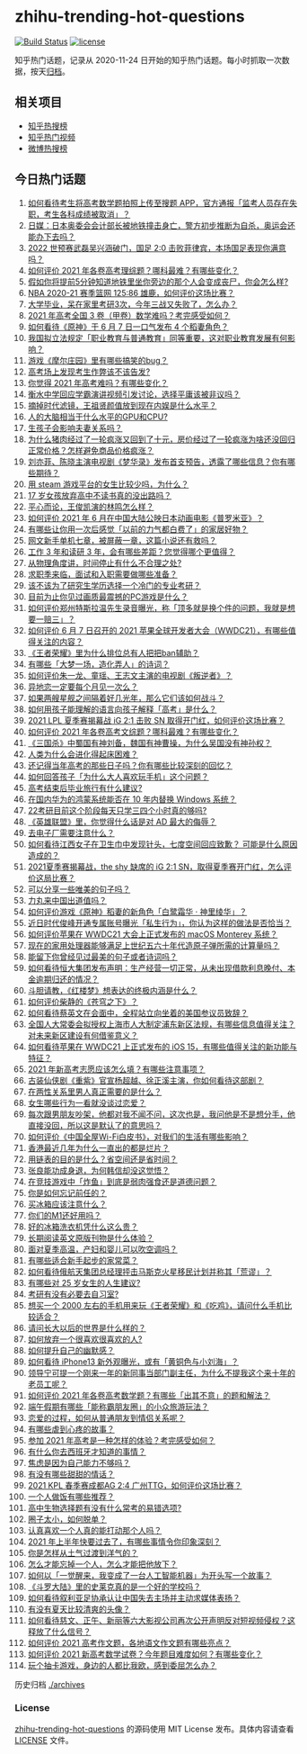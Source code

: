 # zhihu-trending-hot-questions

[![Build Status](https://github.com/justjavac/zhihu-trending-hot-questions/workflows/ci/badge.svg?branch=master)](https://github.com/justjavac/zhihu-trending-hot-questions/actions)
[![license](https://img.shields.io/github/license/justjavac/zhihu-trending-hot-questions)](https://github.com/justjavac/zhihu-trending-hot-questions/blob/master/LICENSE)

知乎热门话题，记录从 2020-11-24 日开始的知乎热门话题。每小时抓取一次数据，按天[归档](./archives)。

## 相关项目

- [知乎热搜榜](https://github.com/justjavac/zhihu-trending-top-search)
- [知乎热门视频](https://github.com/justjavac/zhihu-trending-hot-video)
- [微博热搜榜](https://github.com/justjavac/weibo-trending-hot-search)

## 今日热门话题

<!-- BEGIN -->
<!-- 最后更新时间 Tue Jun 08 2021 13:44:23 GMT+0800 (China Standard Time) -->

1. [如何看待考生将高考数学题拍照上传至搜题
   APP，官方通报「监考人员存在失职，考生各科成绩被取消」？](https://www.zhihu.com/question/463826989)
2. [日媒：日本奥委会会计部长被地铁撞击身亡，警方初步推断为自杀，奥运会还能办下去吗？](https://www.zhihu.com/question/463640863)
3. [2022 世预赛武磊吴兴涵破门，国足 2:0
   击败菲律宾，本场国足表现你满意吗？](https://www.zhihu.com/question/463795476)
4. [如何评价 2021 年各卷高考理综题？哪科最难？有哪些变化？](https://www.zhihu.com/question/463595895)
5. [假如你将提前5分钟知道地铁里坐你旁边的那个人会变成丧尸，你会怎么样?](https://www.zhihu.com/question/463723763)
6. [NBA 2020-21 赛季篮网 125:86
   雄鹿，如何评价这场比赛？](https://www.zhihu.com/question/463800490)
7. [大学毕业，呆在家里考研3次，今年三战又失败了，怎么办？](https://www.zhihu.com/question/41692093)
8. [2021 年高考全国 3 卷（甲卷）数学难吗？考完感受如何？](https://www.zhihu.com/question/463705913)
9. [如何看待《原神》于 6 月 7 日一口气发布 4 个稻妻角色？](https://www.zhihu.com/question/463756441)
10. [我国拟立法规定「职业教育与普通教育」同等重要，这对职业教育发展有何影响？](https://www.zhihu.com/question/463692657)
11. [游戏《摩尔庄园》里有哪些搞笑的bug？](https://www.zhihu.com/question/463178196)
12. [高考场上发现考生作弊该不该告发?](https://www.zhihu.com/question/463567379)
13. [你觉得 2021 年高考难吗？有哪些变化？](https://www.zhihu.com/question/463675479)
14. [衡水中学回应学霸演讲视频引发讨论，选择平庸该被非议吗？](https://www.zhihu.com/question/462967509)
15. [摘掉时代滤镜，王祖贤颜值放到现在内娱是什么水平？](https://www.zhihu.com/question/460820502)
16. [人的大脑相当于什么水平的GPU和CPU?](https://www.zhihu.com/question/404006982)
17. [生孩子会影响夫妻关系吗？](https://www.zhihu.com/question/369792300)
18. [为什么猪肉经过了一轮疯涨又回到了十元，房价经过了一轮疯涨为啥还没回归正常价格？怎样避免商品价格疯涨？](https://www.zhihu.com/question/463497801)
19. [刘亦菲、陈晓主演电视剧《梦华录》发布首支预告，透露了哪些信息？你有哪些期待？](https://www.zhihu.com/question/463707226)
20. [用 steam 游戏平台的女生比较少吗，为什么？](https://www.zhihu.com/question/451787400)
21. [17 岁女孩放弃高中不读书真的没出路吗？](https://www.zhihu.com/question/456404042)
22. [平心而论，王俊凯演的林鸣怎么样？](https://www.zhihu.com/question/463762791)
23. [如何评价 2021 年 6
    月在中国大陆公映日本动画电影《普罗米亚》？](https://www.zhihu.com/question/462217273)
24. [有哪些让你用一次后感觉「以前的力气都白费了」的家居好物？](https://www.zhihu.com/question/420760487)
25. [网文新手单机七章，被屏蔽一章，这篇小说还有救吗？](https://www.zhihu.com/question/463752977)
26. [工作 3 年和读研 3 年，会有哪些差距？您觉得哪个更值得？](https://www.zhihu.com/question/463621272)
27. [从物理角度讲，时间停止有什么不合理之处?](https://www.zhihu.com/question/463532554)
28. [求职季来临，面试和入职需要做哪些准备？](https://www.zhihu.com/question/462924309)
29. [该不该为了研究生学历选择一个冷门的专业考研？](https://www.zhihu.com/question/458850143)
30. [目前为止你见过画质最震撼的PC游戏是什么？](https://www.zhihu.com/question/334549140)
31. [如何评价郑州特斯拉温先生录音曝光，称「顶多就是换个件的问题，我就是想要一赔三」？](https://www.zhihu.com/question/463510939)
32. [如何评价 6 月 7 日召开的 2021
    苹果全球开发者大会（WWDC21），有哪些值得关注的内容？](https://www.zhihu.com/question/463764581)
33. [《王者荣耀》里为什么排位总有人把把ban辅助？](https://www.zhihu.com/question/461168119)
34. [有哪些「大梦一场，造化弄人」的诗词？](https://www.zhihu.com/question/446679548)
35. [如何评价朱一龙、童瑶、王志文主演的电视剧《叛逆者》？](https://www.zhihu.com/question/388601614)
36. [异地恋一定要每个月见一次么？](https://www.zhihu.com/question/459310231)
37. [如果两艘星舰之间隔着好几光年，那么它们该如何战斗？](https://www.zhihu.com/question/462878987)
38. [如何用孩子能理解的语言向孩子解释「高考」是什么？](https://www.zhihu.com/question/463208698)
39. [2021 LPL 夏季赛揭幕战 iG 2:1 击败 SN
    取得开门红，如何评价这场比赛？](https://www.zhihu.com/question/463732484)
40. [如何评价 2021 年各卷高考文综题？哪科最难？有哪些变化？](https://www.zhihu.com/question/463595992)
41. [《三国杀》中蜀国有神刘备，魏国有神曹操，为什么吴国没有神孙权？](https://www.zhihu.com/question/463422109)
42. [人类为什么会进化得起床困难？](https://www.zhihu.com/question/463105583)
43. [还记得当年高考的那些日子吗？你有哪些比较深刻的回忆？](https://www.zhihu.com/question/463608450)
44. [如何回答孩子「为什么大人喜欢玩手机」这个问题？](https://www.zhihu.com/question/447361406)
45. [高考结束后毕业旅行有什么建议?](https://www.zhihu.com/question/459962607)
46. [在国内华为的鸿蒙系统能否在 10 年内替换 Windows
    系统？](https://www.zhihu.com/question/462366986)
47. [22考研目前这个阶段每天只学三四个小时真的够吗?](https://www.zhihu.com/question/456380899)
48. [《英雄联盟》里，你觉得什么话是对 AD 最大的侮辱？](https://www.zhihu.com/question/457722320)
49. [去电子厂需要注意什么？](https://www.zhihu.com/question/455726048)
50. [如何看待江西女子在卫生巾中发现针头，七度空间回应致歉？
    可能是什么原因造成的？](https://www.zhihu.com/question/463438703)
51. [2021夏季赛揭幕战，the shy 缺席的 iG 2:1
    SN，取得夏季赛开门红，怎么评价这局比赛？](https://www.zhihu.com/question/463714199)
52. [可以分享一些唯美的句子吗？](https://www.zhihu.com/question/462072956)
53. [力丸来中国出道值吗？](https://www.zhihu.com/question/463265371)
54. [如何评价游戏《原神》稻妻的新角色「白鹭霜华 · 神里绫华」？](https://www.zhihu.com/question/463721778)
55. [近日时代俊峰开通专属账号曝光「私生行为」，你认为这样的做法是否恰当？](https://www.zhihu.com/question/463796878)
56. [如何评价苹果在 WWDC21 大会上正式发布的 macOS Monterey
    系统？](https://www.zhihu.com/question/463794403)
57. [现在的家用处理器能够满足上世纪五六十年代造原子弹所需的计算量吗？](https://www.zhihu.com/question/463181858)
58. [能留下你曾经见过最美的句子或者诗词吗？](https://www.zhihu.com/question/459338437)
59. [如何看待恒大集团发布声明：生产经营一切正常，从未出现借款利息晚付、本金逾期归还的情况？](https://www.zhihu.com/question/463617349)
60. [斗胆请教，《红楼梦》想表达的终极内涵是什么？](https://www.zhihu.com/question/54833966)
61. [如何评价柴静的《苍穹之下》？](https://www.zhihu.com/question/28502197)
62. [如何看待蔡英文在会面中，全程站立向坐着的美国参议员致辞？](https://www.zhihu.com/question/463513769)
63. [全国人大常委会拟授权上海市人大制定浦东新区法规，有哪些信息值得关注？对未来新区建设有何借鉴意义？](https://www.zhihu.com/question/463693326)
64. [如何看待苹果在 WWDC21 上正式发布的 iOS
    15，有哪些值得关注的新功能与特征？](https://www.zhihu.com/question/463789707)
65. [2021 年新高考志愿应该怎么填？有哪些注意事项？](https://www.zhihu.com/question/450148450)
66. [古装仙侠剧《重紫》官宣杨超越、徐正溪主演，你如何看待这部剧？](https://www.zhihu.com/question/463617982)
67. [在两性关系里男人真正需要的是什么？](https://www.zhihu.com/question/319606888)
68. [女生哪些行为一看就没谈过恋爱？](https://www.zhihu.com/question/274051741)
69. [每次跟男朋友吵架，他都对我不闻不问，这次也是，我问他是不是想分手，他直接没回，所以这是默认了的意思吗？](https://www.zhihu.com/question/303113863)
70. [如何评价《中国全屋Wi-Fi白皮书》，对我们的生活有哪些影响？](https://www.zhihu.com/question/463705015)
71. [香港最近几年为什么一直出的都是烂片？](https://www.zhihu.com/question/462877536)
72. [用链表的目的是什么？省空间还是省时间？](https://www.zhihu.com/question/31082722)
73. [张良能功成身退，为何韩信却没这觉悟？](https://www.zhihu.com/question/440992178)
74. [在竞技游戏中「炸鱼」到底是弱肉强食还是道德问题？](https://www.zhihu.com/question/307041782)
75. [你是如何忘记前任的？](https://www.zhihu.com/question/462186615)
76. [买冰箱应该注意什么？](https://www.zhihu.com/question/20178469)
77. [你们的M1还好用吗？](https://www.zhihu.com/question/447835410)
78. [好的冰箱洗衣机凭什么这么贵？](https://www.zhihu.com/question/463416036)
79. [长期阅读英文原版刊物是什么体验？](https://www.zhihu.com/question/264023044)
80. [面对夏季高温，产妇和婴儿可以吹空调吗？](https://www.zhihu.com/question/461128140)
81. [有哪些适合新手起步的家常菜？](https://www.zhihu.com/question/28304820)
82. [如何看待俄航天集团总经理抨击马斯克火星移民计划并称其「荒谬」？](https://www.zhihu.com/question/463587174)
83. [有哪些对 25 岁女生的人生建议?](https://www.zhihu.com/question/447599541)
84. [考研有没有必要去自习室?](https://www.zhihu.com/question/407177379)
85. [想买一个 2000
    左右的手机用来玩《王者荣耀》和《吃鸡》，请问什么手机比较适合？](https://www.zhihu.com/question/458078419)
86. [请问长大以后的世界是什么样的？](https://www.zhihu.com/question/462575562)
87. [如何放弃一个很喜欢很喜欢的人?](https://www.zhihu.com/question/461564379)
88. [如何提升自己的幽默感？](https://www.zhihu.com/question/19568671)
89. [如何看待 iPhone13 新外观曝光，或有「黄铜色与小刘海」？](https://www.zhihu.com/question/463358441)
90. [领导宁可提一个刚来一年的新同事当部门副主任，为什么不提我这个来十年的老员工呢？](https://www.zhihu.com/question/458785731)
91. [如何评价 2021
    年各卷高考数学题？有哪些「出其不意」的题和解法？](https://www.zhihu.com/question/463527743)
92. [端午假期有哪些「能称霸朋友圈」的小众旅游玩法？](https://www.zhihu.com/question/463262656)
93. [恋爱的过程，如何从普通朋友到情侣关系呢？](https://www.zhihu.com/question/25316274)
94. [有哪些虐到心疼的故事？](https://www.zhihu.com/question/459608042)
95. [参加 2021 年高考是一种怎样的体验？考完感受如何？](https://www.zhihu.com/question/463586362)
96. [有什么你去西班牙才知道的事情？](https://www.zhihu.com/question/340140889)
97. [焦虑是因为自己能力不够吗？](https://www.zhihu.com/question/313138680)
98. [有没有哪些甜甜的情话？](https://www.zhihu.com/question/460123635)
99. [2021 KPL 春季赛成都AG 2:4
    广州TTG，如何评价这场比赛？](https://www.zhihu.com/question/463484387)
100. [一个人做饭有哪些推荐？](https://www.zhihu.com/question/24523223)
101. [高中生物选择题有没有什么常考的易错选项?](https://www.zhihu.com/question/447231694)
102. [圈子太小，如何脱单？](https://www.zhihu.com/question/28757606)
103. [认真喜欢一个人真的能打动那个人吗？](https://www.zhihu.com/question/371261725)
104. [2021 年上半年快要过去了，有哪些事情令你印象深刻？](https://www.zhihu.com/question/463406631)
105. [你是怎样从土气过渡到洋气的？](https://www.zhihu.com/question/267705489)
106. [怎么才能忘掉一个人，怎么才能把他放下？](https://www.zhihu.com/question/462483327)
107. [如何以「一觉醒来，我变成了一台人工智能机器」为开头写一个故事？](https://www.zhihu.com/question/462394457)
108. [《斗罗大陆》里的史莱克真的是一个好的学校吗？](https://www.zhihu.com/question/401677351)
109. [如何看待叙利亚足协承认让中国失去主场并主动求媒体表扬？](https://www.zhihu.com/question/463409034)
110. [有没有夏天比较清爽的头像？](https://www.zhihu.com/question/456333095)
111. [如何看待慈文、正午、新丽等六大影视公司再次公开声明反对短视频侵权？这释放了什么信号？](https://www.zhihu.com/question/463579622)
112. [如何评价 2021 高考作文题，各地语文作文题有哪些亮点？](https://www.zhihu.com/question/463569578)
113. [如何评价 2021
     新高考数学试卷？今年题目难度如何？有哪些变化？](https://www.zhihu.com/question/463698634)
114. [玩个抽卡游戏，身边的人都比我欧，感到委屈怎么办？](https://www.zhihu.com/question/462515325)

<!-- END -->

历史归档 [./archives](./archives)

### License

[zhihu-trending-hot-questions](https://github.com/justjavac/zhihu-trending-hot-questions)
的源码使用 MIT License 发布。具体内容请查看 [LICENSE](./LICENSE) 文件。
